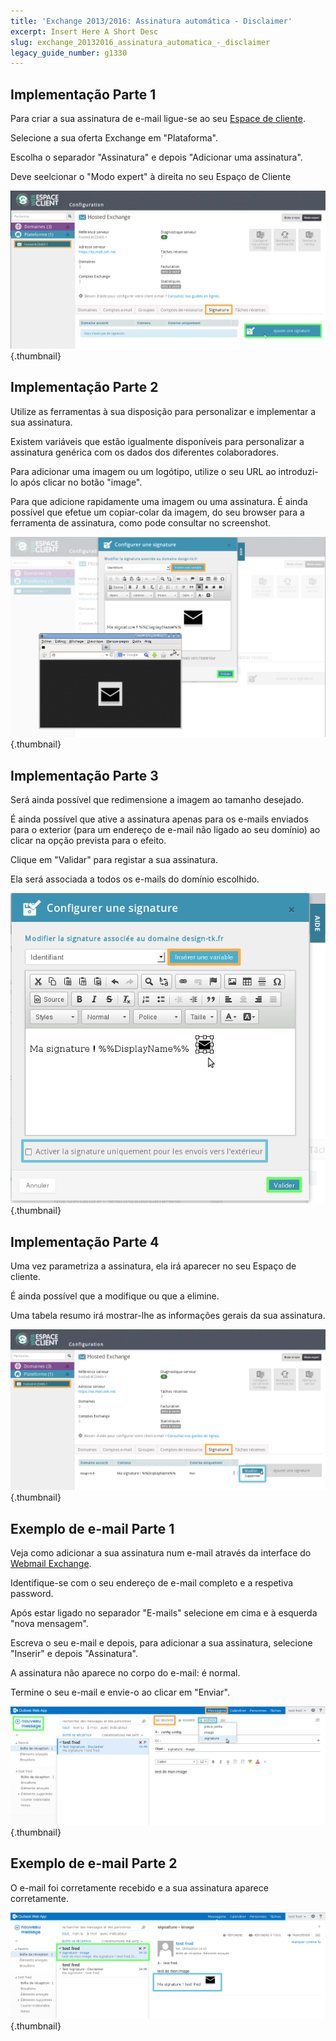 ```yaml
---
title: 'Exchange 2013/2016: Assinatura automática - Disclaimer'
excerpt: Insert Here A Short Desc
slug: exchange_20132016_assinatura_automatica_-_disclaimer
legacy_guide_number: g1330
---
```



## Implementação Parte 1
Para criar a sua assinatura de e-mail ligue-se ao seu [Espace de cliente](https://www.ovh.com/manager/web/login.html).

Selecione a sua oferta Exchange em "Plataforma".

Escolha o separador "Assinatura" e depois "Adicionar uma assinatura".

Deve seelcionar o "Modo expert" à direita no seu Espaço de Cliente

![](images/img_1364.jpg){.thumbnail}


## Implementação Parte 2
Utilize as ferramentas à sua disposição para personalizar e implementar a sua assinatura.

Existem variáveis que estão igualmente disponíveis para personalizar a assinatura genérica com os dados dos diferentes colaboradores.

Para adicionar uma imagem ou um logótipo, utilize o seu URL ao introduzi-lo após clicar no botão "image".

Para que adicione rapidamente uma imagem ou uma assinatura. É ainda possível que efetue um copiar-colar da imagem, do seu browser para a ferramenta de assinatura, como pode consultar no screenshot.

![](images/img_1365.jpg){.thumbnail}


## Implementação Parte 3
Será ainda possível que redimensione a imagem ao tamanho desejado.

É ainda possível que ative a assinatura apenas para os e-mails enviados para o exterior (para um endereço de e-mail não ligado ao seu domínio) ao clicar na opção prevista para o efeito.

Clique em "Validar" para registar a sua assinatura.

Ela será associada a todos os e-mails do domínio escolhido.

![](images/img_1368.jpg){.thumbnail}


## Implementação Parte 4
Uma vez parametriza a assinatura, ela irá aparecer no seu Espaço de cliente.

É ainda possível que a modifique ou que a elimine.

Uma tabela resumo irá mostrar-lhe as informações gerais da sua assinatura.

![](images/img_1370.jpg){.thumbnail}


## Exemplo de e-mail Parte 1
Veja como adicionar a sua assinatura num e-mail através da interface do [Webmail Exchange](https://ex.mail.ovh.net/owa/).

Identifique-se com o seu endereço de e-mail completo e a respetiva password.

Após estar ligado no separador "E-mails" selecione em cima e à esquerda "nova mensagem".

Escreva o seu e-mail e depois, para adicionar a sua assinatura, selecione "Inserir" e depois "Assinatura".

A assinatura não aparece no corpo do e-mail: é normal.

Termine o seu e-mail e envie-o ao clicar em "Enviar".

![](images/img_1371.jpg){.thumbnail}


## Exemplo de e-mail Parte 2
O e-mail foi corretamente recebido e a sua assinatura aparece corretamente.

![](images/img_1372.jpg){.thumbnail}

